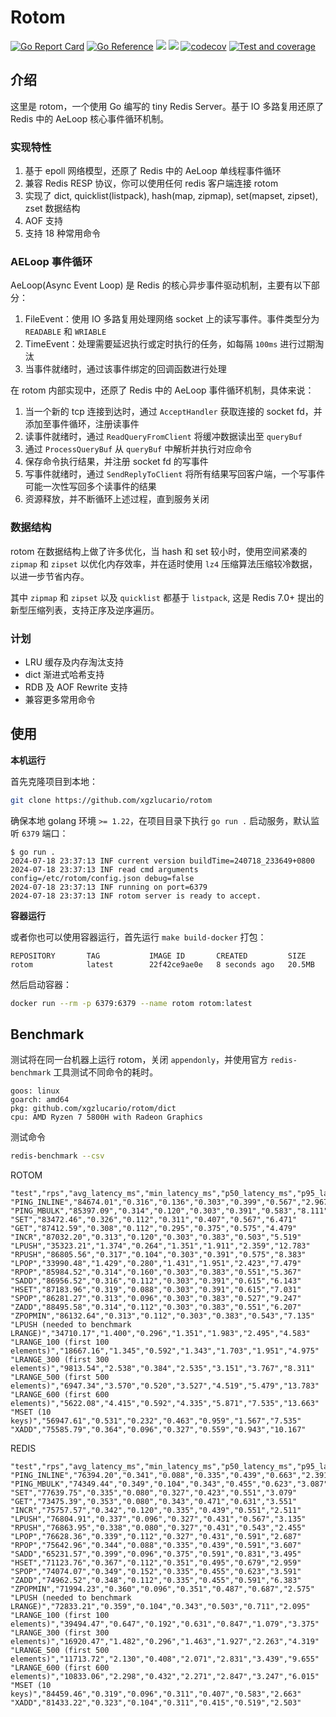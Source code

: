 # Rotom

[![Go Report Card](https://goreportcard.com/badge/github.com/xgzlucario/rotom)](https://goreportcard.com/report/github.com/xgzlucario/rotom) [![Go Reference](https://pkg.go.dev/badge/github.com/xgzlucario/rotom.svg)](https://pkg.go.dev/github.com/xgzlucario/rotom) ![](https://img.shields.io/badge/go-1.22-orange.svg) ![](https://img.shields.io/github/languages/code-size/xgzlucario/rotom.svg) [![codecov](https://codecov.io/gh/xgzlucario/rotom/graph/badge.svg?token=2V0HJ4KO3E)](https://codecov.io/gh/xgzlucario/rotom) [![Test and coverage](https://github.com/xgzlucario/rotom/actions/workflows/rotom.yml/badge.svg)](https://github.com/xgzlucario/rotom/actions/workflows/rotom.yml)

## 介绍

这里是 rotom，一个使用 Go 编写的 tiny Redis Server。基于 IO 多路复用还原了 Redis 中的 AeLoop 核心事件循环机制。

### 实现特性

1. 基于 epoll 网络模型，还原了 Redis 中的 AeLoop 单线程事件循环
2. 兼容 Redis RESP 协议，你可以使用任何 redis 客户端连接 rotom
3. 实现了 dict, quicklist(listpack), hash(map, zipmap), set(mapset, zipset), zset 数据结构
4. AOF 支持
5. 支持 18 种常用命令

### AELoop 事件循环

AeLoop(Async Event Loop) 是 Redis 的核心异步事件驱动机制，主要有以下部分：

1. FileEvent：使用 IO 多路复用处理网络 socket 上的读写事件。事件类型分为 `READABLE` 和 `WRIABLE`
2. TimeEvent：处理需要延迟执行或定时执行的任务，如每隔 `100ms` 进行过期淘汰
3. 当事件就绪时，通过该事件绑定的回调函数进行处理

在 rotom 内部实现中，还原了 Redis 中的 AeLoop 事件循环机制，具体来说：

1. 当一个新的 tcp 连接到达时，通过 `AcceptHandler` 获取连接的 socket fd，并添加至事件循环，注册读事件
2. 读事件就绪时，通过 `ReadQueryFromClient` 将缓冲数据读出至 `queryBuf`
3. 通过 `ProcessQueryBuf` 从 `queryBuf` 中解析并执行对应命令
4. 保存命令执行结果，并注册 socket fd 的写事件
5. 写事件就绪时，通过 `SendReplyToClient` 将所有结果写回客户端，一个写事件可能一次性写回多个读事件的结果
6. 资源释放，并不断循环上述过程，直到服务关闭

### 数据结构

rotom 在数据结构上做了许多优化，当 hash 和 set 较小时，使用空间紧凑的 `zipmap` 和 `zipset` 以优化内存效率，并在适时使用 `lz4` 压缩算法压缩较冷数据，以进一步节省内存。

其中 `zipmap` 和 `zipset` 以及 `quicklist` 都基于 `listpack`, 这是 Redis 7.0+ 提出的新型压缩列表，支持正序及逆序遍历。

### 计划

- LRU 缓存及内存淘汰支持
- dict 渐进式哈希支持
- RDB 及 AOF Rewrite 支持
- 兼容更多常用命令

## 使用

**本机运行**

首先克隆项目到本地：

```bash
git clone https://github.com/xgzlucario/rotom
```

确保本地 golang 环境 `>= 1.22`，在项目目录下执行 `go run .` 启动服务，默认监听 `6379` 端口：

```
$ go run .
2024-07-18 23:37:13 INF current version buildTime=240718_233649+0800
2024-07-18 23:37:13 INF read cmd arguments config=/etc/rotom/config.json debug=false
2024-07-18 23:37:13 INF running on port=6379
2024-07-18 23:37:13 INF rotom server is ready to accept.
```

**容器运行**

或者你也可以使用容器运行，首先运行 `make build-docker` 打包：

```
REPOSITORY       TAG           IMAGE ID       CREATED         SIZE
rotom            latest        22f42ce9ae0e   8 seconds ago   20.5MB
```

然后启动容器：

```bash
docker run --rm -p 6379:6379 --name rotom rotom:latest
```

## Benchmark

测试将在同一台机器上运行 rotom，关闭 `appendonly`，并使用官方 `redis-benchmark` 工具测试不同命令的耗时。

```
goos: linux
goarch: amd64
pkg: github.com/xgzlucario/rotom/dict
cpu: AMD Ryzen 7 5800H with Radeon Graphics
```

测试命令

```bash
redis-benchmark --csv
```

ROTOM

```
"test","rps","avg_latency_ms","min_latency_ms","p50_latency_ms","p95_latency_ms","p99_latency_ms","max_latency_ms"
"PING_INLINE","84674.01","0.316","0.136","0.303","0.399","0.567","2.967"
"PING_MBULK","85397.09","0.314","0.120","0.303","0.391","0.583","8.111"
"SET","83472.46","0.326","0.112","0.311","0.407","0.567","6.471"
"GET","87412.59","0.308","0.112","0.295","0.375","0.575","4.479"
"INCR","87032.20","0.313","0.120","0.303","0.383","0.503","5.519"
"LPUSH","35323.21","1.374","0.264","1.351","1.911","2.359","12.783"
"RPUSH","86805.56","0.317","0.104","0.303","0.391","0.575","8.383"
"LPOP","33990.48","1.429","0.280","1.431","1.951","2.423","7.479"
"RPOP","85984.52","0.314","0.160","0.303","0.383","0.551","5.367"
"SADD","86956.52","0.316","0.112","0.303","0.391","0.615","6.143"
"HSET","87183.96","0.319","0.088","0.303","0.391","0.615","7.031"
"SPOP","86281.27","0.313","0.096","0.303","0.383","0.527","9.247"
"ZADD","88495.58","0.314","0.112","0.303","0.383","0.551","6.207"
"ZPOPMIN","86132.64","0.313","0.112","0.303","0.383","0.543","7.135"
"LPUSH (needed to benchmark LRANGE)","34710.17","1.400","0.296","1.351","1.983","2.495","4.583"
"LRANGE_100 (first 100 elements)","18667.16","1.345","0.592","1.343","1.703","1.951","4.975"
"LRANGE_300 (first 300 elements)","9813.54","2.538","0.384","2.535","3.151","3.767","8.311"
"LRANGE_500 (first 500 elements)","6947.34","3.570","0.520","3.527","4.519","5.479","13.783"
"LRANGE_600 (first 600 elements)","5622.08","4.415","0.592","4.335","5.871","7.535","13.663"
"MSET (10 keys)","56947.61","0.531","0.232","0.463","0.959","1.567","7.535"
"XADD","75585.79","0.364","0.096","0.327","0.559","0.943","10.167"
```

REDIS

```
"test","rps","avg_latency_ms","min_latency_ms","p50_latency_ms","p95_latency_ms","p99_latency_ms","max_latency_ms"
"PING_INLINE","76394.20","0.341","0.088","0.335","0.439","0.663","2.391"
"PING_MBULK","74349.44","0.349","0.104","0.343","0.455","0.623","3.087"
"SET","77639.75","0.335","0.080","0.327","0.423","0.551","3.079"
"GET","73475.39","0.353","0.080","0.343","0.471","0.631","3.551"
"INCR","75757.57","0.342","0.120","0.335","0.439","0.551","2.511"
"LPUSH","76804.91","0.337","0.096","0.327","0.431","0.567","3.135"
"RPUSH","76863.95","0.338","0.080","0.327","0.431","0.543","2.455"
"LPOP","76628.36","0.339","0.112","0.327","0.431","0.591","2.687"
"RPOP","75642.96","0.344","0.088","0.335","0.439","0.591","3.607"
"SADD","65231.57","0.399","0.096","0.375","0.591","0.831","3.495"
"HSET","71123.76","0.367","0.112","0.351","0.495","0.679","2.959"
"SPOP","74074.07","0.349","0.152","0.335","0.455","0.623","3.591"
"ZADD","74962.52","0.348","0.112","0.335","0.455","0.591","6.383"
"ZPOPMIN","71994.23","0.360","0.096","0.351","0.487","0.687","2.575"
"LPUSH (needed to benchmark LRANGE)","72833.21","0.359","0.104","0.343","0.503","0.711","2.095"
"LRANGE_100 (first 100 elements)","39494.47","0.647","0.192","0.631","0.847","1.079","3.375"
"LRANGE_300 (first 300 elements)","16920.47","1.482","0.296","1.463","1.927","2.263","4.319"
"LRANGE_500 (first 500 elements)","11713.72","2.130","0.408","2.071","2.831","3.439","9.655"
"LRANGE_600 (first 600 elements)","10833.06","2.298","0.432","2.271","2.847","3.247","6.015"
"MSET (10 keys)","84459.46","0.319","0.096","0.311","0.407","0.583","2.663"
"XADD","81433.22","0.323","0.104","0.311","0.415","0.519","2.503"
```